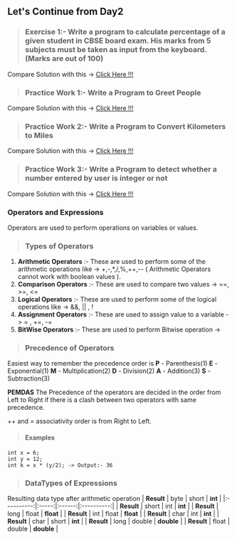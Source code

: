 ## Let's Continue from Day2

> ### Exercise 1:- Write a program to calculate percentage of a given student in CBSE board exam. His marks from 5 subjects must be taken as input from the keyboard.(Marks are out of 100)

Compare Solution with this -> [Click Here !!!](https://github.com/manjunathnmessi/Mission-Google/blob/master/Day3/Programs/Calculate_Percentage.java)

> ### Practice Work 1:- Write a Program to Greet People

Compare Solution with this -> [Click Here !!!](https://github.com/manjunathnmessi/Mission-Google/blob/master/Day3/Programs/Greet_People.java)

> ### Practice Work 2:- Write a Program to Convert Kilometers to Miles

Compare Solution with this -> [Click Here !!!](https://github.com/manjunathnmessi/Mission-Google/blob/master/Day3/Programs/Kilometer_to_Mile.java)

> ### Practice Work 3:- Write a Program to detect whether a number entered by user is integer or not

Compare Solution with this -> [Click Here !!!](https://github.com/manjunathnmessi/Mission-Google/blob/master/Day3/Programs/Check_Integer.java)

### Operators and Expressions 

Operators are used to perform operations on variables or values. 

> ### Types of Operators

1. **Arithmetic Operators** :- These are used to perform some of the arithmetic operations like -> +,-,*,/,%,++,-- ( Arithmetic Operators cannot work with boolean values ).
2. **Comparison Operators** :- These are used to compare two values -> ==, >=, <=
3. **Logical Operators** :- These are used to perform some of the logical operations like -> &&, || , !
4. **Assignment Operators** :- These are used to assign value to a variable -> = , +=, -=
5. **BitWise Operators** :- These are used to perform Bitwise operation -> 

> ### Precedence of Operators

Easiest way to remember the precedence order is
**P** - Parenthesis(1)
**E** - Exponential(1)
**M** - Multiplication(2)
**D** - Division(2)
**A** - Addition(3)
**S** - Subtraction(3)

**PEMDAS**
The Precedence of the operators are decided in the order from Left to Right if there is a clash between two operators with same precedence.

++ and = associativity order is from Right to Left.

> #### Examples
    int x = 6;
    int y = 12;
    int k = x * (y/2); -> Output:- 36

> ### DataTypes of Expressions 

Resulting data type after arithmetic operation
| **Result** |  byte |  short |   **int**  |
|:----------:|:-----:|:------:|:----------:|
| **Result** | short |   int  |   **int**  |
| **Result** |  long |  float |  **float** |
| **Result** |  int  |  float |  **float** |
| **Result** |  char |   int  |   **int**  |
| **Result** |  char |  short |   **int**  |
| **Result** |  long | double | **double** |
| **Result** | float | double | **double** |